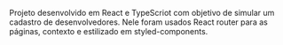 Projeto desenvolvido em React e TypeScriot com objetivo de simular um cadastro de desenvolvedores. Nele foram usados React router para as páginas, contexto e estilizado em styled-components.
